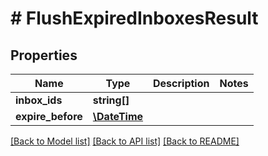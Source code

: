 # # FlushExpiredInboxesResult

## Properties

Name | Type | Description | Notes
------------ | ------------- | ------------- | -------------
**inbox_ids** | **string[]** |  | 
**expire_before** | [**\DateTime**](\DateTime) |  | 

[[Back to Model list]](../../README#documentation-for-models) [[Back to API list]](../../README#documentation-for-api-endpoints) [[Back to README]](../../README)


